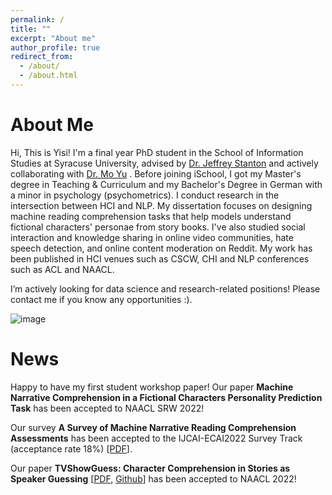 ```yaml
---
permalink: /
title: ""
excerpt: "About me"
author_profile: true
redirect_from: 
  - /about/
  - /about.html
---
```


About Me
======
Hi, This is Yisi! I'm a final year PhD student in the School of Information Studies at Syracuse University, advised by [Dr. Jeffrey Stanton](https://ischool.syr.edu/jeffrey-stanton/) and actively collaborating with [Dr. Mo Yu](https://sites.google.com/site/moyunlp/) . Before joining iSchool, I got my Master's degree in Teaching & Curriculum and my Bachelor's Degree in German with a minor in psychology (psychometrics). I conduct research in the intersection between HCI and NLP. My dissertation focuses on designing machine reading comprehension tasks that help models understand fictional characters' personae from story books. I've also studied social interaction and knowledge sharing in online video communities, hate speech detection, and online content moderation on Reddit. My work has been published in HCI venues such as CSCW, CHI and NLP conferences such as ACL and NAACL. 

I’m actively looking for data science and research-related positions! Please contact me if you know any opportunities :).

![image](https://user-images.githubusercontent.com/44276323/171918019-de66894c-ef41-4eb5-9fb0-061e4cded108.png)

News
======
Happy to have my first student workshop paper! Our paper __Machine Narrative Comprehension in a Fictional Characters Personality Prediction Task__ has been accepted to NAACL SRW 2022!

Our survey __A Survey of Machine Narrative Reading Comprehension Assessments__ has been accepted to the IJCAI-ECAI2022 Survey Track (acceptance rate 18%)  [<a href='https://arxiv.org/pdf/2205.00299.pdf'>PDF</a>].

Our paper __TVShowGuess: Character Comprehension in Stories as Speaker Guessing__ [<a href='https://arxiv.org/pdf/2204.07721.pdf'>PDF</a>, <a href='https://github.com/YisiSang/TVSHOWGUESS'>Github</a>] has been accepted to NAACL 2022!
